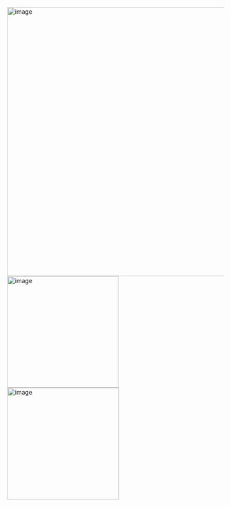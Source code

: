 <img width="625" alt="image" src="https://github.com/user-attachments/assets/4de0cff7-e0d1-4db5-b6d6-7187a684a5db" />
<img width="259" alt="image" src="https://github.com/user-attachments/assets/1ec29446-00ff-4530-aadf-187110cdc4e8" />
<img width="260" alt="image" src="https://github.com/user-attachments/assets/dda7db98-4825-4e84-809b-7ee4b5952506" />

